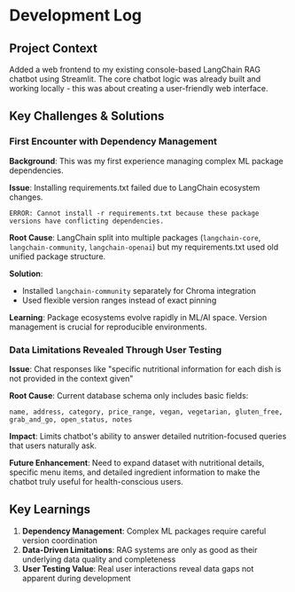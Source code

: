 # Development Log

## Project Context
Added a web frontend to my existing console-based LangChain RAG chatbot using Streamlit. The core chatbot logic was already built and working locally - this was about creating a user-friendly web interface.

## Key Challenges & Solutions

### First Encounter with Dependency Management
**Background**: This was my first experience managing complex ML package dependencies.

**Issue**: Installing requirements.txt failed due to LangChain ecosystem changes.
```
ERROR: Cannot install -r requirements.txt because these package versions have conflicting dependencies.
```
**Root Cause**: LangChain split into multiple packages (`langchain-core`, `langchain-community`, `langchain-openai`) but my requirements.txt used old unified package structure.

**Solution**: 
- Installed `langchain-community` separately for Chroma integration
- Used flexible version ranges instead of exact pinning

**Learning**: Package ecosystems evolve rapidly in ML/AI space. Version management is crucial for reproducible environments.

### Data Limitations Revealed Through User Testing
**Issue**: Chat responses like "specific nutritional information for each dish is not provided in the context given"

**Root Cause**: Current database schema only includes basic fields:
```
name, address, category, price_range, vegan, vegetarian, gluten_free, grab_and_go, open_status, notes
```
**Impact**: Limits chatbot's ability to answer detailed nutrition-focused queries that users naturally ask.

**Future Enhancement**: Need to expand dataset with nutritional details, specific menu items, and detailed ingredient information to make the chatbot truly useful for health-conscious users.

## Key Learnings
1. **Dependency Management**: Complex ML packages require careful version coordination
2. **Data-Driven Limitations**: RAG systems are only as good as their underlying data quality and completeness
3. **User Testing Value**: Real user interactions reveal data gaps not apparent during development